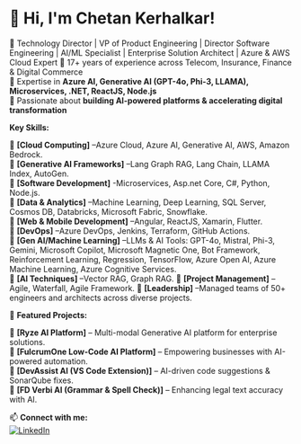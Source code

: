 # 👋 Hi, I'm Chetan Kerhalkar!

🚀 Technology Director | VP of Product Engineering | Director Software Engineering  | AI/ML Specialist | Enterprise Solution Architect | Azure & AWS Cloud Expert 
🔹 17+ years of experience across Telecom, Insurance, Finance & Digital Commerce  
🔹 Expertise in **Azure AI, Generative AI (GPT-4o, Phi-3, LLAMA), Microservices, .NET, ReactJS, Node.js**  
🔹 Passionate about **building AI-powered platforms & accelerating digital transformation**  

**Key Skills:**

🔹 **[Cloud Computing]** –Azure Cloud, Azure AI, Generative AI, AWS, Amazon Bedrock.  
🔹 **[Generative AI Frameworks]** –Lang Graph RAG, Lang Chain, LLAMA Index, AutoGen.  
🔹 **[Software Development]** -Microservices, Asp.net Core, C#, Python, Node.js.  
🔹 **[Data & Analytics]** –Machine Learning, Deep Learning, SQL Server, Cosmos DB, Databricks, Microsoft Fabric, Snowflake.  
🔹 **[Web & Mobile Development]** –Angular, ReactJS, Xamarin, Flutter.  
🔹 **[DevOps]** –Azure DevOps, Jenkins, Terraform, GitHub Actions.  
🔹 **[Gen AI/Machine Learning]** –LLMs & AI Tools: GPT-4o, Mistral, Phi-3, Gemini, Microsoft Copilot, Microsoft Magnetic One, Bot Framework, Reinforcement Learning, Regression, TensorFlow, Azure Open AI, Azure Machine Learning, Azure Cognitive   Services.  
🔹 **[AI Techniques]** –Vector RAG, Graph RAG.
🔹 **[Project Management]** –Agile, Waterfall, Agile Framework.
🔹 **[Leadership]** –Managed teams of 50+ engineers and architects across diverse projects.

📌 **Featured Projects:**

🔹 **[Ryze AI Platform]** – Multi-modal Generative AI platform for enterprise solutions.  
🔹 **[FulcrumOne Low-Code AI Platform]** – Empowering businesses with AI-powered automation.  
🔹 **[DevAssist AI (VS Code Extension)]** – AI-driven code suggestions & SonarQube fixes.  
🔹 **[FD Verbi AI (Grammar & Spell Check)]** – Enhancing legal text accuracy with AI.  

📫 **Connect with me:**  
[![LinkedIn](https://img.shields.io/badge/LinkedIn-Profile-blue)](https://www.linkedin.com/in/chetan-kerhalkar-9a5a6856/)  

